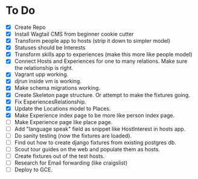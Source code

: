 To Do
=====
- [x] Create Repo
- [x] Install Wagtail CMS from beginner cookie cutter
- [x] Transform people app to hosts (strip it down to simpler model)
- [x] Statuses should be Interests
- [x] Transform skills app to experiences (make this more like people model)
- [x] Connect Hosts and Experiences for one to many relations. Make sure the relationship is right.
- [x] Vagrant upp working.
- [x] djrun inside vm is working.
- [x] Make schema migrations working.
- [x] Create Skeleton page structure. Or attempt to make the fixtures going.
- [x] Fix ExperiencesRelationship.
- [x] Update the Locations model to Places.
- [x] Make Experience index page to be more like person index page.
- [ ] Make Experience page like place page.
- [ ] Add "language speak" field as snippet like HostInterest in hosts app.
- [ ] Do sanity testing (now the fixtures are loaded).
- [ ] Find out how to create django fixtures from existing postgres db.
- [ ] Scout tour guides on the web and populate them as hosts.
- [ ] Create fixtures out of the test hosts.
- [ ] Research for Email forwarding (like craigslist)
- [ ] Deploy to GCE.

